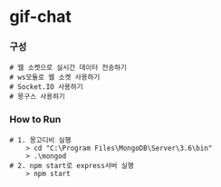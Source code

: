 # gif-chat
### 구성 
```
# 웹 소켓으로 실시간 데이터 전송하기
# ws모듈로 웹 소켓 사용하기
# Socket.IO 사용하기
# 몽구스 사용하기 
```
### How to Run
```
# 1. 몽고디비 실행
    > cd "C:\Program Files\MongoDB\Server\3.6\bin"
    > .\mongod
# 2. npm start로 express서버 실행
    > npm start
```

